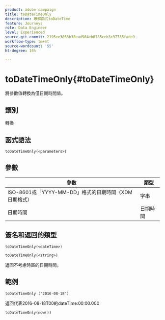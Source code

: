 ```yaml
---
product: adobe campaign
title: toDateTimeOnly
description: 瞭解函式toDateTime
feature: Journeys
role: Data Engineer
level: Experienced
source-git-commit: 2195ee3863b38ead504eb6785ceb3c37735fade9
workflow-type: tm+mt
source-wordcount: '55'
ht-degree: 16%

---
```


# toDateTimeOnly{#toDateTimeOnly}

將參數值轉換為僅日期時間值。

## 類別

轉換

## 函式語法

`toDateTimeOnly(<parameters>)`

## 參數

| 參數 | 類型 |
|-----------|------------------|
| ISO-8601或「YYYY-MM-DD」格式的日期時間（XDM日期格式） | 字串 |
| 日期時間 | 日期時間 |

## 簽名和返回的類型

`toDateTimeOnly(<dateTime>)`

`toDateTimeOnly(<string>)`
<!--`toDateTimeOnly(<integer>,<integer>,<integer>)`
`toDateTimeOnly(<integer>,<integer>,<integer>,<integer>,<integer>,<integer>)`-->

返回不考慮時區的日期時間。

## 範例

`toDateTimeOnly ("2016-08-18")`

返回代表2016-08-18T00的dateTime:00:00.000

`toDateTimeOnly(now())`

<!--`toDateTimeOnly(2016,8,18,23,17,59)`

Returns 2016-08-18T23:17:59.000.

`toDateTimeOnly(2016,8,18)`

Returns 2016-08-18T00:00:00.000.-->

